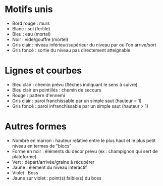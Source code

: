 # Motifs unis
- Bord rouge : murs
- Blanc : sol (fertile)
- Bleu : eau (mortel)
- Noir : vide/gouffre (mortel)
- Gris clair : niveau inférieur/supérieur du niveau par où l'on arrive/sort
- Gris foncé : sortie du niveau pas directement atteignable

# Lignes et courbes
- Bleu clair : chemin prévu (flèches indiquant le sens à suivre)
- Bleu clair en pointillés : chemin de secours
- Rouge : pattern d'ennemi
- Gris clair : paroi franchissable par un simple saut (hauteur = 1)
- Gris foncé : paroi infranchissable par un simple saut (hauteur > 1)

# Autres formes
- Nombre en marron : hauteur relative entre le plus haut et le plus petit niveau en termes de "blocs"
- Forme en noir : éléments du décor prévu (ex : champignon qui sert de plateforme)
- Vert : départ/arrivée/graine à récupérer
- Jaune : élément du niveau interactif
- Violet : Boss
- Jaune sur violet : point(s) faible(s) du boss
